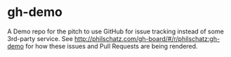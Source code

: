 # gh-demo
A Demo repo for the pitch to use GitHub for issue tracking instead of some 3rd-party service. See http://philschatz.com/gh-board/#/r/philschatz:gh-demo for how these issues and Pull Requests are being rendered.
